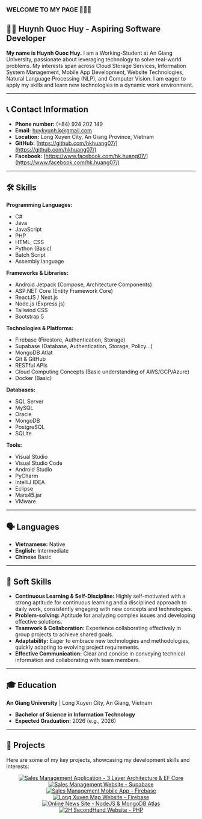 ### WELCOME TO MY PAGE 👋👋👋

## 👨‍💻 Huynh Quoc Huy - Aspiring Software Developer

**My name is Huynh Quoc Huy.** I am a Working-Student at An Giang University, passionate about leveraging technology to solve real-world problems. My interests span across Cloud Storage Services, Information System Management, Mobile App Development, Website Technologies, Natural Language Processing (NLP), and Computer Vision. I am eager to apply my skills and learn new technologies in a dynamic work environment.

---

## 📞 Contact Information

* **Phone number:** (+84) 924 202 149 
* **Email:** huykyunh.k@gmail.com 
* **Location:** Long Xuyen City, An Giang Province, Vietnam
* **GitHub:** [https://github.com/hkhuang07/](https://github.com/hkhuang07/)
* **Facebook:** [https://www.facebook.com/hk.huang07/](https://www.facebook.com/hk.huang07/)

---

## 🛠️ Skills

**Programming Languages:**
* C#
* Java 
* JavaScript
* PHP
* HTML, CSS
* Python (Basic)
* Batch Script
* Assembly language

**Frameworks & Libraries:**
* Android Jetpack (Compose, Architecture Components)
* ASP.NET Core (Entity Framework Core)
* ReactJS / Next.js
* Node.js (Express.js)
* Tailwind CSS
* Bootstrap 5

**Technologies & Platforms:**
* Firebase (Firestore, Authentication, Storage)
* Supabase (Database, Authentication, Storage, Policy...)
* MongoDB Atlat
* Git & GitHub
* RESTful APIs
* Cloud Computing Concepts (Basic understanding of AWS/GCP/Azure)
* Docker (Basic)

**Databases:**
* SQL Server
* MySQL
* Oracle
* MongoDB
* PostgreSQL
* SQLite

**Tools:**
* Visual Studio
* Visual Studio Code
* Android Studio
* PyCharm
* IntelliJ IDEA
* Eclipse
* Mars45.jar
* VMware

---

## 🗣️ Languages

* **Vietnamese:** Native
* **English:** Intermediate
* **Chinese** Basic

---

## 🤝 Soft Skills

* **Continuous Learning & Self-Discipline:** Highly self-motivated with a strong aptitude for continuous learning and a disciplined approach to daily work, consistently engaging with new concepts and technologies.
* **Problem-solving:** Aptitude for analyzing complex issues and developing effective solutions.
* **Teamwork & Collaboration:** Experience collaborating effectively in group projects to achieve shared goals.
* **Adaptability:** Eager to embrace new technologies and methodologies, quickly adapting to evolving project requirements.
* **Effective Communication:** Clear and concise in conveying technical information and collaborating with team members.

---

## 🎓 Education
**An Giang University** | Long Xuyen City, An Giang, Vietnam
* **Bachelor of Science in Information Technology**
* **Expected Graduation:** 2026 (e.g., 2026)

---

## 🚀 Projects

Here are some of my key projects, showcasing my development skills and interests:

<p align="center">
  <a href="https://github.com/hkhuang07/Sales-Management-Application-In-3-Layer-Architecture-EF-Core">
    <img align="center" src="https://github-readme-stats.anuraghazra1.vercel.app/api/pin/?username=hkhuang07&repo=Sales-Management-Application-In-3-Layer-Architecture-EF-Core&theme=highcontrast" alt="Sales Management Application - 3 Layer Architecture & EF Core" />
  </a>
  <a href="https://github.com/hkhuang07/Sales-Management-Website-Supabase">
    <img align="center" src="https://github-readme-stats.anuraghazra1.vercel.app/api/pin/?username=hkhuang07&repo=Sales-Management-Website-Supabase&theme=cobalt" alt="Sales Management Website - Supabase" />
  </a>
  <a href="https://github.com/hkhuang07/Sales-Management-Mobile-App-Firebase">
    <img align="center" src="https://github-readme-stats.anuraghazra1.vercel.app/api/pin/?username=hkhuang07&repo=Sales-Management-Mobile-App-Firebase&theme=merko" alt="Sales Management Mobile App - Firebase" />
  </a>
  <a href="https://github.com/hkhuang07/Long-Xuyen-Map-Website-Firesbase">
    <img align="center" src="https://github-readme-stats.anuraghazra1.vercel.app/api/pin/?username=hkhuang07&repo=Long-Xuyen-Map-Website-Firesbase&theme=onedark" alt="Long Xuyen Map Website - Firebase" />
  </a>
  <a href="https://github.com/hkhuang07/Online-News-Site-NodeJS-MongoDB-Atlat">
    <img align="center" src="https://github-readme-stats.anuraghazra1.vercel.app/api/pin/?username=hkhuang07&repo=Online-News-Site-NodeJS-MongoDB-Atlat&theme=dark" alt="Online News Site - NodeJS & MongoDB Atlas" />
  </a>
  <a href="https://github.com/hkhuang07/2H-SecondHand-Website-PHP">
    <img align="center" src="https://github-readme-stats.anuraghazra1.vercel.app/api/pin/?username=hkhuang07&repo=2H-SecondHand-Website-PHP&theme=gruvbox" alt="2H SecondHand Website - PHP" />
  </a>
</p>


<!--theme=synthwave />
    theme=highcontrast" />
    theme=dracula"  />
    theme=radical" />
    theme=merko" />
    theme=gruvbox" />
    theme=dark" />
    theme=onedark" />
    theme=cobalt" />
!-->
